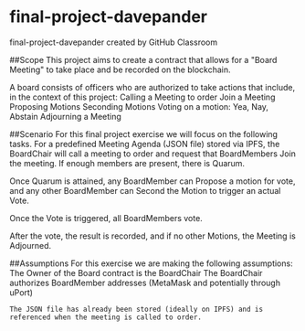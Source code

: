 # final-project-davepander
final-project-davepander created by GitHub Classroom

##Scope
This project aims to create a contract that allows for a "Board Meeting" to take place and be recorded on the blockchain.

A board consists of officers who are authorized to take actions that include, in the context of this project:
    Calling a Meeting to order
    Join a Meeting
    Proposing Motions
    Seconding Motions
    Voting on a motion: Yea, Nay, Abstain
    Adjourning a Meeting

##Scenario
For this final project exercise we will focus on the following tasks.
  For a predefined Meeting Agenda (JSON file) stored via IPFS, the BoardChair will call a meeting to order and request that BoardMembers Join the meeting.  If enough members are present, there is Quarum.

  Once Quarum is attained, any BoardMember can Propose a motion for vote, and any other BoardMember can Second the Motion to trigger an actual Vote.

  Once the Vote is triggered, all BoardMembers vote.

  After the vote, the result is recorded, and if no other Motions, the Meeting is Adjourned.

##Assumptions
  For this exercise we are making the following assumptions:
    The Owner of the Board contract is the BoardChair
    The BoardChair authorizes BoardMember addresses (MetaMask and potentially through uPort)

    The JSON file has already been stored (ideally on IPFS) and is referenced when the meeting is called to order.
